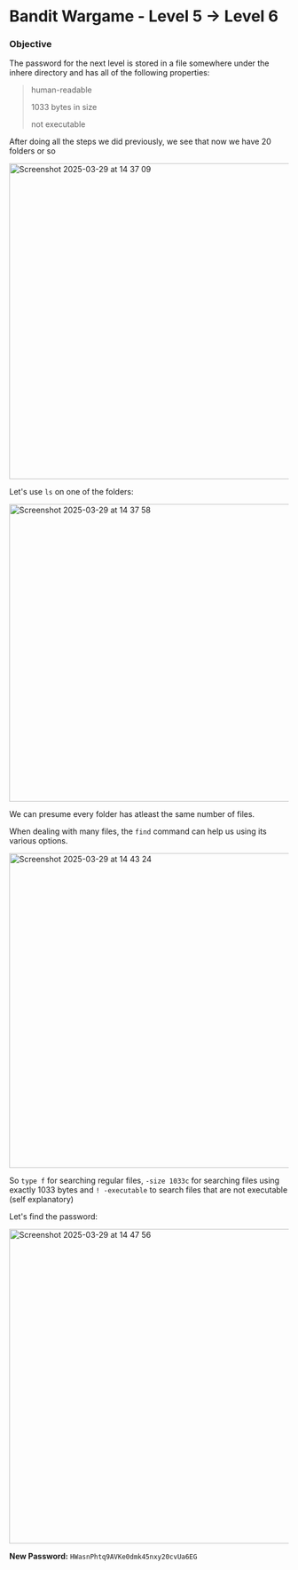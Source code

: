 # Bandit Wargame - Level 5 -> Level 6

### Objective  
The password for the next level is stored in a file somewhere under the inhere directory and has all of the following properties:
> human-readable
> 
> 1033 bytes in size
> 
> not executable

After doing all the steps we did previously, we see that now we have 20 folders or so

<img width="569" alt="Screenshot 2025-03-29 at 14 37 09" src="https://github.com/user-attachments/assets/44c4da63-5d01-4332-babc-3192a05f2f01" />

Let's use `ls` on one of the folders:

<img width="536" alt="Screenshot 2025-03-29 at 14 37 58" src="https://github.com/user-attachments/assets/7c0bdaa3-f935-4fbf-978a-bc2de3d4f8c6" />

We can presume every folder has atleast the same number of files.

When dealing with many files, the `find` command can help us using its various options.

<img width="567" alt="Screenshot 2025-03-29 at 14 43 24" src="https://github.com/user-attachments/assets/e7ed5032-57ec-4fbb-986d-19def9567805" />

So `type f` for searching regular files, `-size 1033c` for searching files using exactly 1033 bytes and `! -executable` to search files that are not executable (self explanatory)

Let's find the password:

<img width="567" alt="Screenshot 2025-03-29 at 14 47 56" src="https://github.com/user-attachments/assets/321563b7-79ac-4e88-9e78-01e114bd0f92" />


**New Password:** `HWasnPhtq9AVKe0dmk45nxy20cvUa6EG`
